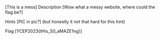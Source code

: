 [This is a mess]
Description
[Wow what a messy website, where could the flag be?]

Hints
[PIC in pic?]
(but honestly it not that hard for this hint)

Flag
[YCEP2023{tHis_S0_aMAZE1ng}]